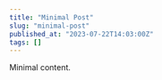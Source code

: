 ```yaml
---
title: "Minimal Post"
slug: "minimal-post"
published_at: "2023-07-22T14:03:00Z"
tags: []
---
```


Minimal content.
